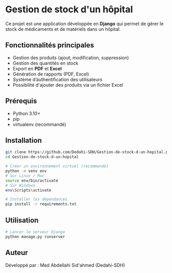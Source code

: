 # Gestion de stock d'un hôpital

Ce projet est une application développée en **Django** qui permet de gérer le stock de médicaments et de matériels dans un hôpital.

## Fonctionnalités principales
- Gestion des produits (ajout, modification, suppression)
- Gestion des quantités en stock
- Export en **PDF** et **Excel**
- Génération de rapports (PDF, Excel)
- Système d’authentification des utilisateurs
- Possibilité d'ajouter des produits via un fichier Excel

## Prérequis
- Python 3.10+  
- pip  
- virtualenv (recommandé)

## Installation
```bash
git clone https://github.com/Dedahi-SDH/Gestion-de-stock-d-un-hopital.git
cd Gestion-de-stock-d-un-hopital

# Créer un environnement virtuel (recommandé)
python -m venv env
# Sur Linux / Mac
source env/bin/activate
# Sur Windows
env\Scripts\activate

# Installer les dépendances
pip install -r requirements.txt
```

## Utilisation
``` bash
# Lancer le serveur Django
python manage.py runserver
```

## Auteur
Développé par : Med Abdellahi Sid'ahmed (Dedahi-SDH)
